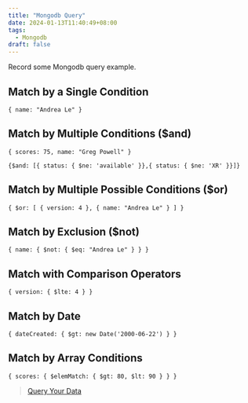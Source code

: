 ```yaml
---
title: "Mongodb Query"
date: 2024-01-13T11:40:49+08:00
tags:
  - Mongodb
draft: false
---
```


Record some Mongodb query example.

## Match by a Single Condition

```
{ name: "Andrea Le" }
```

## Match by Multiple Conditions ($and)

```
{ scores: 75, name: "Greg Powell" }

{$and: [{ status: { $ne: 'available' }},{ status: { $ne: 'XR' }}]}
```

## Match by Multiple Possible Conditions ($or)

```
{ $or: [ { version: 4 }, { name: "Andrea Le" } ] }
```

## Match by Exclusion ($not)

```
{ name: { $not: { $eq: "Andrea Le" } } }
```

## Match with Comparison Operators

```
{ version: { $lte: 4 } }
```

## Match by Date

```
{ dateCreated: { $gt: new Date('2000-06-22') } }
```

## Match by Array Conditions

```
{ scores: { $elemMatch: { $gt: 80, $lt: 90 } } }
```

> [Query Your Data](https://www.mongodb.com/docs/compass/current/query/filter/?utm_source=compass&utm_medium=product#examples)

